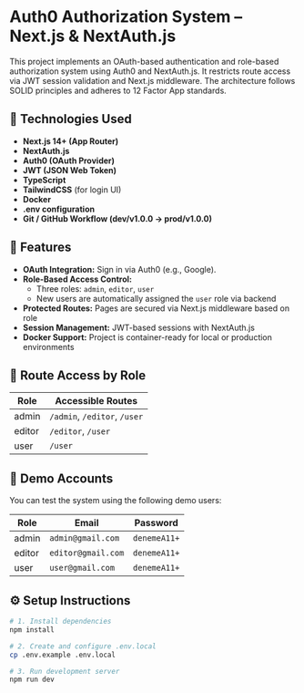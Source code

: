 # Auth0 Authorization System – Next.js & NextAuth.js

This project implements an OAuth-based authentication and role-based authorization system using Auth0 and NextAuth.js. It restricts route access via JWT session validation and Next.js middleware. The architecture follows SOLID principles and adheres to 12 Factor App standards.

## 🔧 Technologies Used

- **Next.js 14+ (App Router)**
- **NextAuth.js**
- **Auth0 (OAuth Provider)**
- **JWT (JSON Web Token)**
- **TypeScript**
- **TailwindCSS** (for login UI)
- **Docker**
- **.env configuration**
- **Git / GitHub Workflow (dev/v1.0.0 → prod/v1.0.0)**

## 🚀 Features

- **OAuth Integration:** Sign in via Auth0 (e.g., Google).
- **Role-Based Access Control:**
  - Three roles: `admin`, `editor`, `user`
  - New users are automatically assigned the `user` role via backend
- **Protected Routes:** Pages are secured via Next.js middleware based on role
- **Session Management:** JWT-based sessions with NextAuth.js
- **Docker Support:** Project is container-ready for local or production environments

## 🔐 Route Access by Role

| Role   | Accessible Routes                  |
|--------|------------------------------------|
| admin  | `/admin`, `/editor`, `/user`       |
| editor | `/editor`, `/user`                 |
| user   | `/user`                            |

## 👤 Demo Accounts

You can test the system using the following demo users:

| Role   | Email               | Password     |
|--------|---------------------|--------------|
| admin  | `admin@gmail.com`   | `denemeA11+` |
| editor | `editor@gmail.com`  | `denemeA11+` |
| user   | `user@gmail.com`    | `denemeA11+` |

## ⚙️ Setup Instructions

```bash
# 1. Install dependencies
npm install

# 2. Create and configure .env.local
cp .env.example .env.local

# 3. Run development server
npm run dev
